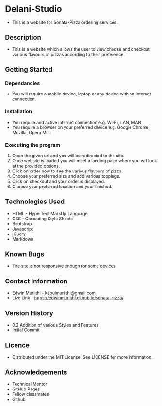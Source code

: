 # Delani-Studio
* This is a website for Sonata-Pizza ordering services.

## Description
* This is a website which allows the user to view,choose and checkout various flavours of pizzas according to their preference.

## Getting Started

### Dependancies
* You will require a mobile device, laptop or any device with an internet connection.

### Installation
* You require and active internet connection e.g. Wi-Fi, LAN, MAN
* You require a browser on your preferred device e.g. Google Chrome, Mozilla, Opera Mini

### Executing the program
1. Open the given url and you will be redirected to the site.
2. Once website is loaded you will meet a landing page where you will look at the provided options.
3. Click on order now to see the various flavours of pizza.
4. Choose your preferred size and add various toppings.
5. Click on checkout and your order is displayed.
6. Choose your preferred location and your finished.

## Technologies Used
* HTML - HyperText MarkUp Language
* CSS - Cascading Style Sheets
* Bootstrap
* Javascript
* jQuery
* Markdown

## Known Bugs
* The site is not responsive enough for some devices.

## Contact Information
* Edwin Muriithi - kabuimuriithi@gmail.com
* Live Link - https://edwinmuriithi.github.io/sonata-pizza/

## Version History
* 0.2 Addition of various Styles and Features
* Initial Commit

## Licence
* Distributed under the MIT License. See LICENSE for more information.

## Acknowledgements
* Technical Mentor
* GitHub Pages
* Fellow classmates
* Github